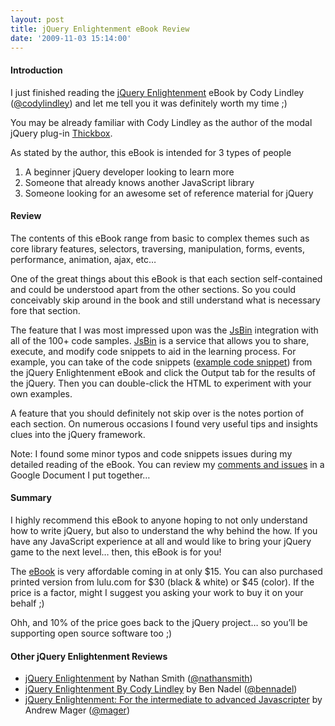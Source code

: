 ```yaml
---
layout: post
title: jQuery Enlightenment eBook Review
date: '2009-11-03 15:14:00'
---
```


<h4>Introduction</h4>  <p>I just finished reading the <a href="http://jqueryenlightenment.com/" target="_blank">jQuery Enlightenment</a> eBook by Cody Lindley (<a href="http://twitter.com/codylindley" target="_blank">@codylindley</a>) and let me tell you it was definitely worth my time ;)</p>  <p>You may be already familiar with Cody Lindley as the author of the modal jQuery plug-in <a href="http://jquery.com/demo/thickbox/" target="_blank">Thickbox</a>.</p>  <p>As stated by the author, this eBook is intended for 3 types of people</p>  <ol><li>A beginner jQuery developer looking to learn more </li>    <li>Someone that already knows another JavaScript library </li>    <li>Someone looking for an awesome set of reference material for jQuery </li> </ol><h4>Review</h4>  <p>The contents of this eBook range from basic to complex themes such as core library features, selectors, traversing, manipulation, forms, events, performance, animation, ajax, etc…</p>  <p>One of the great things about this eBook is that each section self-contained and could be understood apart from the other sections. So you could conceivably skip around in the book and still understand what is necessary fore that section.</p>  <p>The feature that I was most impressed upon was the <a href="http://jsbin.com/" target="_blank">JsBin</a> integration with all of the 100+ code samples. <a href="http://jsbin.com/" target="_blank">JsBin</a> is a service that allows you to share, execute, and modify code snippets to aid in the learning process. For example, you can take of the code snippets (<a href="http://jsbin.com/atevu/edit/#html" target="_blank">example code snippet</a>) from the jQuery Enlightenment eBook and click the Output tab for the results of the jQuery. Then you can double-click the HTML to experiment with your own examples. </p>  <p>A feature that you should definitely not skip over is the notes portion of each section. On numerous occasions I found very useful tips and insights clues into the jQuery framework. </p>  <p>Note: I found some minor typos and code snippets issues during my detailed reading of the eBook. You can review my <a href="http://docs.google.com/View?id=ajdmxxp7gmjz_239f3v258d9" target="_blank">comments and issues</a> in a Google Document I put together…</p>  <h4>Summary</h4>  <p>I highly recommend this eBook to anyone hoping to not only understand how to write jQuery, but also to understand the why behind the how. If you have any JavaScript experience at all and would like to bring your jQuery game to the next level… then, this eBook is for you!</p>  <p>The <a href="http://jqueryenlightenment.com/" target="_blank">eBook</a> is very affordable coming in at only $15. You can also purchased printed version from lulu.com for $30 (black & white) or $45 (color). If the price is a factor, might I suggest you asking your work to buy it on your behalf ;)</p>  <p>Ohh, and 10% of the price goes back to the jQuery project… so you’ll be supporting open source software too ;)</p>  <h4>Other jQuery Enlightenment Reviews</h4>  <ul><li><a href="http://sonspring.com/journal/jquery-englightenment" target="_blank">jQuery Enlightenment</a> by Nathan Smith (<a href="http://twitter.com/nathansmith" target="_blank">@nathansmith</a>) </li>    <li><a href="http://www.bennadel.com/blog/1713-jQuery-Enlightenment-By-Cody-Lindley.htm" target="_blank">jQuery Enlightenment By Cody Lindley</a> by Ben Nadel (<a href="http://www.twitter.com/bennadel" target="_blank">@bennadel</a>) </li>    <li><a href="http://blogs.zdnet.com/weblife/?p=949" target="_blank">jQuery Enlightenment: For the intermediate to advanced Javascripter</a> by Andrew Mager (<a href="http://www.twitter.com/mager" target="_blank">@mager</a>) </li> </ul>